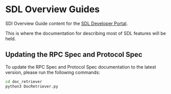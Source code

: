 # SDL Overview Guides
SDl Overview Guide content for the [SDL Developer Portal](https://smartdevicelink.com/en/guides/sdl-overview-guides/introduction/).

This is where the documentation for describing most of SDL features will be held.

## Updating the RPC Spec and Protocol Spec

To update the RPC Spec and Protocol Spec documentation to the latest version, please run the following commands:

```bash
cd doc_retriever
python3 DocRetriever.py
```
